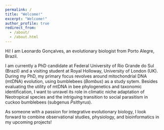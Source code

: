 ```yaml
---
permalink: /
title: "Welcome!"
excerpt: "Welcome!"
author_profile: true
redirect_from: 
  - /about/
  - /about.html
---
```


Hi! I am Leonardo Gonçalves, an evolutionary biologist from Porto Alegre, Brazil.

I am currently a PhD candidate at Federal University of Rio Grande do Sul (Brazil) and a visiting student at Royal Holloway, University of London (UK). During my PhD, my primary focus revolves around mitochondrial DNA (mtDNA) evolution, using bumblebees (_Bombus_) as a study sytem. Besides evaluating the utility of mtDNA in bee phylogenetics and taxonomic identification, I want to unravel its role in climatic niche adaptation of Neotropical species and the intriguing transition to social parasitism in cuckoo bumblebees (subgenus _Psithyrus_).

As someone with a passion for integrative evolutionary biology, I look forward to combine observational studies, physiology, and bioinformatics in my upcoming projects!

<!---

Olá! Sou Leonardo Gonçalves, um biólogo evolucionista de Porto Alegre - RS.

Atualmente, sou doutorando na Universidade Federal do Rio Grande do Sul e estudante visitante na Royal Holloway, Universidade de Londres (Reino Unido). Durante meu doutorado, meu foco principal gira em torno da evolução do DNA mitocondrial (mtDNA), usando mamangavas (_Bombus_) como sistema de estudo. Além de avaliar a utilidade do mtDNA na filogenética e identificação taxonômica, investigo seu papel na adaptação ao nicho climático de espécies Neotropicais e na transição para o parasitismo social em mamangavas do subgênero _Psithyrus_.

Tenho uma paixão por biologia evolutiva integrativa. Estou ansioso para combinar estudos observacionais, fisiologia e bioinformática em meus próximos projetos!
-->
